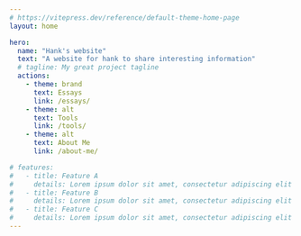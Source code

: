 ```yaml
---
# https://vitepress.dev/reference/default-theme-home-page
layout: home

hero:
  name: "Hank's website"
  text: "A website for hank to share interesting information"
  # tagline: My great project tagline
  actions:
    - theme: brand
      text: Essays
      link: /essays/
    - theme: alt
      text: Tools
      link: /tools/
    - theme: alt
      text: About Me
      link: /about-me/

# features:
#   - title: Feature A
#     details: Lorem ipsum dolor sit amet, consectetur adipiscing elit
#   - title: Feature B
#     details: Lorem ipsum dolor sit amet, consectetur adipiscing elit
#   - title: Feature C
#     details: Lorem ipsum dolor sit amet, consectetur adipiscing elit
---
```



